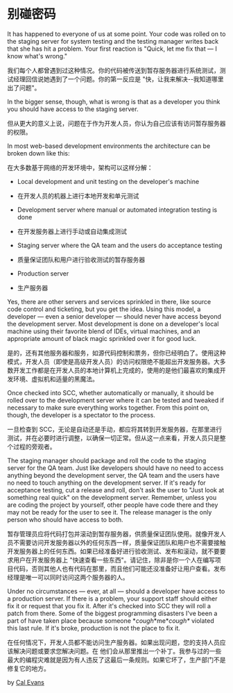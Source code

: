 # 别碰密码

It has happened to everyone of us at some point. Your code was rolled on to the staging server for system testing and the testing manager writes back that she has hit a problem. Your first reaction is "Quick, let me fix that — I know what's wrong."

我们每个人都曾遇到过这种情况。你的代码被传送到暂存服务器进行系统测试，测试经理回信说她遇到了一个问题。你的第一反应是 "快，让我来解决--我知道哪里出了问题"。

In the bigger sense, though, what is wrong is that as a developer you think you should have access to the staging server.

但从更大的意义上说，问题在于作为开发人员，你认为自己应该有访问暂存服务器的权限。

In most web-based development environments the architecture can be broken down like this:

在大多数基于网络的开发环境中，架构可以这样分解：

- Local development and unit testing on the developer's machine
- 在开发人员的机器上进行本地开发和单元测试

- Development server where manual or automated integration testing is done
- 在开发服务器上进行手动或自动集成测试

- Staging server where the QA team and the users do acceptance testing
- 质量保证团队和用户进行验收测试的暂存服务器

- Production server
- 生产服务器

Yes, there are other servers and services sprinkled in there, like source code control and ticketing, but you get the idea. Using this model, a developer — even a senior developer — should never have access beyond the development server. Most development is done on a developer's local machine using their favorite blend of IDEs, virtual machines, and an appropriate amount of black magic sprinkled over it for good luck.

是的，还有其他服务器和服务，如源代码控制和票务，但你已经明白了。使用这种模式，开发人员（即使是高级开发人员）的访问权限绝不能超出开发服务器。大多数开发工作都是在开发人员的本地计算机上完成的，使用的是他们最喜欢的集成开发环境、虚拟机和适量的黑魔法。

Once checked into SCC, whether automatically or manually, it should be rolled over to the development server where it can be tested and tweaked if necessary to make sure everything works together. From this point on, though, the developer is a spectator to the process.

一旦检查到 SCC，无论是自动还是手动，都应将其转到开发服务器，在那里进行测试，并在必要时进行调整，以确保一切正常。但从这一点来看，开发人员只是整个过程的旁观者。

The staging manager should package and roll the code to the staging server for the QA team. Just like developers should have no need to access anything beyond the development server, the QA team and the users have no need to touch anything on the development server. If it's ready for acceptance testing, cut a release and roll, don't ask the user to "Just look at something real quick" on the development server. Remember, unless you are coding the project by yourself, other people have code there and they may not be ready for the user to see it. The release manager is the only person who should have access to both.

暂存管理员应将代码打包并滚动到暂存服务器，供质量保证团队使用。就像开发人员不需要访问开发服务器以外的任何东西一样，质量保证团队和用户也不需要接触开发服务器上的任何东西。如果已经准备好进行验收测试、发布和滚动，就不要要求用户在开发服务器上 "快速查看一些东西"。请记住，除非是你一个人在编写项目代码，否则其他人也有代码在那里，而且他们可能还没准备好让用户查看。发布经理是唯一可以同时访问这两个服务器的人。

Under no circumstances — ever, at all — should a developer have access to a production server. If there is a problem, your support staff should either fix it or request that you fix it. After it's 
checked into SCC they will roll a patch from there. Some of the biggest programming disasters I've been a part of have taken place because someone \**cough*\*me\**cough\** violated this last rule. If it's broke, production is not the place to fix it.

在任何情况下，开发人员都不能访问生产服务器。如果出现问题，您的支持人员应该解决问题或要求您解决问题。在 
他们会从那里推出一个补丁。我参与过的一些最大的编程灾难就是因为有人违反了这最后一条规则。如果它坏了，生产部门不是修复它的地方。

by [Cal Evans](http://programmer.97things.oreilly.com/wiki/index.php/Cal_Evans)